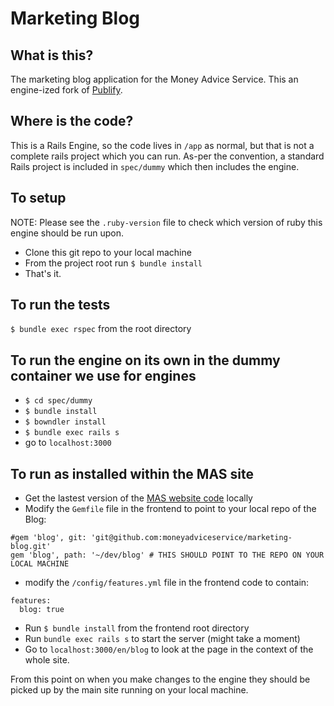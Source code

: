 Marketing Blog
========================================


What is this?
------------------

The marketing blog application for the Money Advice Service. This an engine-ized fork of [Publify](https://github.com/publify/publify).

Where is the code?
------------------
This is a Rails Engine, so the code lives in `/app` as normal, but that is not
a complete rails project which you can run. As-per the convention, a standard
Rails project is included in `spec/dummy` which then includes the engine.

To setup
--------
NOTE:  Please see the `.ruby-version` file to check which version of ruby this engine should be run upon.

- Clone this git repo to your local machine
- From the project root run `$ bundle install`
- That's it.

To run the tests
----------------
`$ bundle exec rspec` from the root directory

To run the engine on its own in the dummy container we use for engines
-----------------------------------------------------------------------
- `$ cd spec/dummy`
- `$ bundle install`
- `$ bowndler install`
- `$ bundle exec rails s`
- go to `localhost:3000`


To run as installed within the MAS site
----------------------------------------
- Get the lastest version of the [MAS website code](https://github.com/moneyadviceservice/frontend) locally
- Modify the `Gemfile` file in the frontend to point to your local repo of the Blog:

```
#gem 'blog', git: 'git@github.com:moneyadviceservice/marketing-blog.git'
gem 'blog', path: '~/dev/blog' # THIS SHOULD POINT TO THE REPO ON YOUR LOCAL MACHINE
```

- modify the `/config/features.yml` file in the frontend code to contain:

```
features:
  blog: true
```

- Run `$ bundle install` from the frontend root directory
- Run `bundle exec rails s` to start the server (might take a moment)
- Go to `localhost:3000/en/blog` to look at the page in the context of the whole site.

From this point on when you make changes to the engine they should be picked up by the main site running on your local machine.
